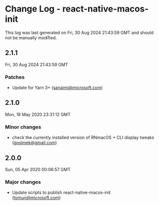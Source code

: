 # Change Log - react-native-macos-init

This log was last generated on Fri, 30 Aug 2024 21:43:59 GMT and should not be manually modified.

<!-- Start content -->

## 2.1.1

Fri, 30 Aug 2024 21:43:59 GMT

### Patches

- Update for Yarn 3+ (sanajmi@microsoft.com)

## 2.1.0

Mon, 18 May 2020 23:31:12 GMT

### Minor changes

- check the currently installed version of RNmacOS + CLI display tweaks (gosimek@gmail.com)

## 2.0.0

Sun, 05 Apr 2020 00:06:57 GMT

### Major changes

- Update scripts to publish react-native-macos-init (tomun@microsoft.com)
